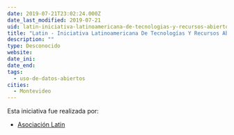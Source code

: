 ```yaml
---
date: 2019-07-21T23:02:24.000Z
date_last_modified: 2019-07-21
uid: latin-iniciativa-latinoamericana-de-tecnologias-y-recursos-abiertos-para-la-educacion
title: "Latin - Iniciativa Latinoamericana De Tecnologías Y Recursos Abiertos Para La Educación"
description: ""
type: Desconocido
website: 
date_ini: 
date_end: 
tags:
  - uso-de-datos-abiertos
cities: 
  - Montevideo
---
```


Esta iniciativa fue realizada por:

- [Asociación Latin](/i/asociacion-latin.html)
